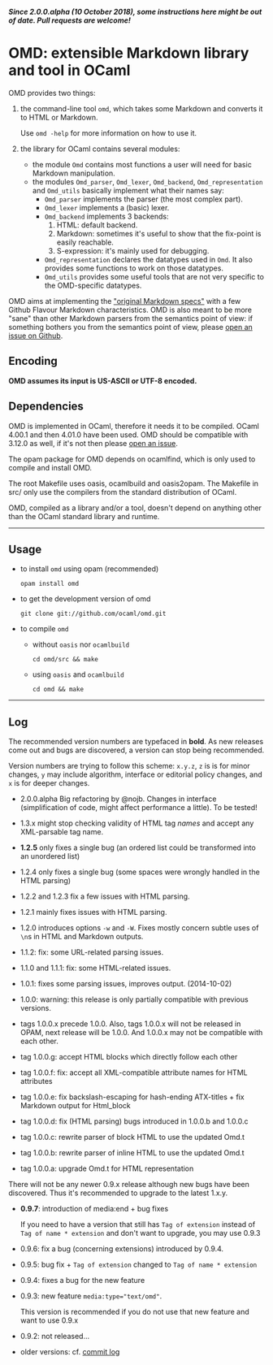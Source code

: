 ***Since 2.0.0.alpha (10 October 2018), some instructions here might be out of date. Pull requests are welcome!***

OMD: extensible Markdown library and tool in OCaml
==================================================


OMD provides two things:

1. the command-line tool `omd`, which takes some Markdown and 
   converts it to HTML or Markdown.

   Use `omd -help` for more information on how to use it.

2. the library for OCaml contains several modules:
   - the module `Omd` contains most functions a user will need for basic
     Markdown manipulation.
   - the modules `Omd_parser`, `Omd_lexer`, `Omd_backend`, `Omd_representation` and `Omd_utils` basically implement what their names say:
     * `Omd_parser` implements the parser (the most complex part).
     * `Omd_lexer` implements a (basic) lexer.
     * `Omd_backend` implements 3 backends:
        1. HTML: default backend.
        2. Markdown: sometimes it's useful to show that 
           the fix-point is easily reachable.
        3. S-expression: it's mainly used for debugging.
     * `Omd_representation` declares the datatypes used in `Omd`. 
       It also provides some functions to work on those datatypes.
     * `Omd_utils` provides some useful tools that are not very specific
       to the OMD-specific datatypes.


OMD aims at implementing the ["original Markdown 
specs"](http://daringfireball.net/projects/markdown/syntax) with a few
Github Flavour Markdown characteristics. OMD is also meant to be more
"sane" than other Markdown parsers from the semantics point of view: if 
something bothers you from the semantics point of view, please [open an
issue on Github](https://github.com/ocaml/omd/issues).


Encoding
--------

**OMD assumes its input is US-ASCII or UTF-8 encoded.**

Dependencies
------------

OMD is implemented in OCaml, therefore it needs it to be compiled.
OCaml 4.00.1 and then 4.01.0 have been used. OMD should be compatible
with 3.12.0 as well, if it's not then please [open an
issue](https://github.com/ocaml/omd/issues).


The opam package for OMD depends on ocamlfind, which is only
used to compile and install OMD.

The root Makefile uses oasis, ocamlbuild and oasis2opam.
The Makefile in src/ only use the compilers from the standard
distribution of OCaml.

OMD, compiled as a library and/or a tool, doesn't depend on
anything other than the OCaml standard library and runtime.

----------------

Usage
-----

- to install `omd` using opam (recommended)

   `opam install omd`

- to get the development version of omd

  `git clone git://github.com/ocaml/omd.git`

- to compile `omd`
  - without `oasis` nor `ocamlbuild`

      `cd omd/src && make`

  - using `oasis` and `ocamlbuild`

      `cd omd && make`


----------------

Log
---

The recommended version numbers are typefaced in **bold**.
As new releases come out and bugs are discovered, a version can stop
being recommended.

Version numbers are trying to follow this scheme:
`x.y.z`, `z` is is for minor changes, `y` may include
algorithm, interface or editorial policy changes, 
and `x` is for deeper changes.

- 2.0.0.alpha Big refactoring by @nojb. Changes in interface (simplification of code, might affect performance a little). To be tested!


- 1.3.x might stop checking validity of HTML tag *names*
  and accept any XML-parsable tag name.

- **1.2.5** only fixes a single bug (an ordered list could be transformed into an unordered list)

- 1.2.4 only fixes a single bug (some spaces were wrongly handled in the HTML parsing)

- 1.2.2 and 1.2.3 fix a few issues with HTML parsing.

- 1.2.1 mainly fixes issues with HTML parsing.

- 1.2.0 introduces options `-w` and `-W`. Fixes mostly concern subtle
  uses of `\n`s in HTML and Markdown outputs.

- 1.1.2: fix: some URL-related parsing issues.

- 1.1.0 and 1.1.1: fix: some HTML-related issues.

- 1.0.1: fixes some parsing issues, improves output. (2014-10-02)

- 1.0.0: warning: this release is only partially compatible with previous versions.

- tags 1.0.0.x precede 1.0.0.
Also, tags 1.0.0.x will not be released in OPAM, next release will be 1.0.0.
And 1.0.0.x may not be compatible with each other.

- tag 1.0.0.g: accept HTML blocks which directly follow each other

- tag 1.0.0.f: fix: accept all XML-compatible attribute names for HTML attributes

- tag 1.0.0.e: fix backslash-escaping for hash-ending ATX-titles + fix Markdown output for Html_block

- tag 1.0.0.d: fix (HTML parsing) bugs introduced in 1.0.0.b and 1.0.0.c

- tag 1.0.0.c: rewrite parser of block HTML to use the updated Omd.t

- tag 1.0.0.b: rewrite parser of inline HTML to use the updated Omd.t

- tag 1.0.0.a: upgrade Omd.t for HTML representation


There will not be any newer 0.9.x release although new bugs have been
discovered. Thus it's recommended to upgrade to the latest 1.x.y.

- **0.9.7**: introduction of media:end + bug fixes

  If you need to have a version that still has
  `Tag of extension` instead of `Tag of name * extension` and don't want
  to upgrade, you may use 0.9.3

- 0.9.6: fix a bug (concerning extensions) introduced by 0.9.4.

- 0.9.5: bug fix + `Tag of extension` changed to `Tag of name * extension`

- 0.9.4: fixes a bug for the new feature

- 0.9.3: new feature `media:type="text/omd"`. 

  This version is recommended if you do not use that new feature
  and want to use 0.9.x

- 0.9.2: not released...

- older versions: cf. [commit log](https://github.com/ocaml/omd/commits/master)

